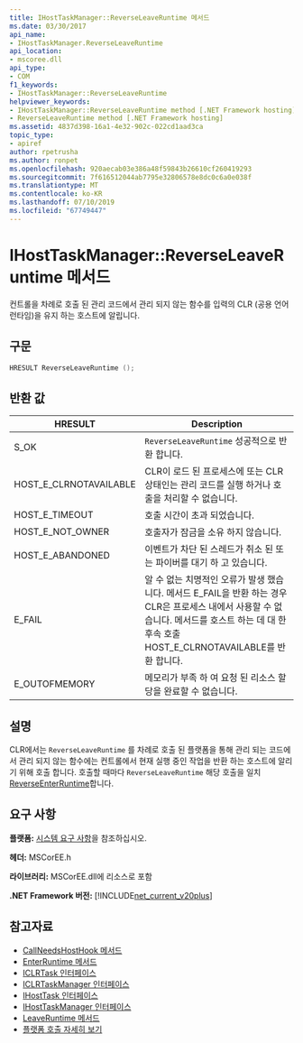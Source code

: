 ```yaml
---
title: IHostTaskManager::ReverseLeaveRuntime 메서드
ms.date: 03/30/2017
api_name:
- IHostTaskManager.ReverseLeaveRuntime
api_location:
- mscoree.dll
api_type:
- COM
f1_keywords:
- IHostTaskManager::ReverseLeaveRuntime
helpviewer_keywords:
- IHostTaskManager::ReverseLeaveRuntime method [.NET Framework hosting]
- ReverseLeaveRuntime method [.NET Framework hosting]
ms.assetid: 4837d398-16a1-4e32-902c-022cd1aad3ca
topic_type:
- apiref
author: rpetrusha
ms.author: ronpet
ms.openlocfilehash: 920aecab03e386a48f59843b26610cf260419293
ms.sourcegitcommit: 7f616512044ab7795e32806578e8dc0c6a0e038f
ms.translationtype: MT
ms.contentlocale: ko-KR
ms.lasthandoff: 07/10/2019
ms.locfileid: "67749447"
---
```

# <a name="ihosttaskmanagerreverseleaveruntime-method"></a>IHostTaskManager::ReverseLeaveRuntime 메서드
컨트롤을 차례로 호출 된 관리 코드에서 관리 되지 않는 함수를 입력의 CLR (공용 언어 런타임)을 유지 하는 호스트에 알립니다.  
  
## <a name="syntax"></a>구문  
  
```cpp  
HRESULT ReverseLeaveRuntime ();  
```  
  
## <a name="return-value"></a>반환 값  
  
|HRESULT|Description|  
|-------------|-----------------|  
|S_OK|`ReverseLeaveRuntime` 성공적으로 반환 합니다.|  
|HOST_E_CLRNOTAVAILABLE|CLR이 로드 된 프로세스에 또는 CLR 상태인는 관리 코드를 실행 하거나 호출을 처리할 수 없습니다.|  
|HOST_E_TIMEOUT|호출 시간이 초과 되었습니다.|  
|HOST_E_NOT_OWNER|호출자가 잠금을 소유 하지 않습니다.|  
|HOST_E_ABANDONED|이벤트가 차단 된 스레드가 취소 된 또는 파이버를 대기 하 고 있습니다.|  
|E_FAIL|알 수 없는 치명적인 오류가 발생 했습니다. 메서드 E_FAIL을 반환 하는 경우 CLR은 프로세스 내에서 사용할 수 없습니다. 메서드를 호스트 하는 데 대 한 후속 호출 HOST_E_CLRNOTAVAILABLE를 반환 합니다.|  
|E_OUTOFMEMORY|메모리가 부족 하 여 요청 된 리소스 할당을 완료할 수 없습니다.|  
  
## <a name="remarks"></a>설명  
 CLR에서는 `ReverseLeaveRuntime` 를 차례로 호출 된 플랫폼을 통해 관리 되는 코드에서 관리 되지 않는 함수에는 컨트롤에서 현재 실행 중인 작업을 반환 하는 호스트에 알리기 위해 호출 합니다. 호출할 때마다 `ReverseLeaveRuntime` 해당 호출을 일치 [ReverseEnterRuntime](../../../../docs/framework/unmanaged-api/hosting/ihosttaskmanager-reverseenterruntime-method.md)합니다.  
  
## <a name="requirements"></a>요구 사항  
 **플랫폼:** [시스템 요구 사항](../../../../docs/framework/get-started/system-requirements.md)을 참조하십시오.  
  
 **헤더:** MSCorEE.h  
  
 **라이브러리:** MSCorEE.dll에 리소스로 포함  
  
 **.NET Framework 버전:** [!INCLUDE[net_current_v20plus](../../../../includes/net-current-v20plus-md.md)]  
  
## <a name="see-also"></a>참고자료

- [CallNeedsHostHook 메서드](../../../../docs/framework/unmanaged-api/hosting/ihosttaskmanager-callneedshosthook-method.md)
- [EnterRuntime 메서드](../../../../docs/framework/unmanaged-api/hosting/ihosttaskmanager-enterruntime-method.md)
- [ICLRTask 인터페이스](../../../../docs/framework/unmanaged-api/hosting/iclrtask-interface.md)
- [ICLRTaskManager 인터페이스](../../../../docs/framework/unmanaged-api/hosting/iclrtaskmanager-interface.md)
- [IHostTask 인터페이스](../../../../docs/framework/unmanaged-api/hosting/ihosttask-interface.md)
- [IHostTaskManager 인터페이스](../../../../docs/framework/unmanaged-api/hosting/ihosttaskmanager-interface.md)
- [LeaveRuntime 메서드](../../../../docs/framework/unmanaged-api/hosting/ihosttaskmanager-leaveruntime-method.md)
- [플랫폼 호출 자세히 보기](https://docs.microsoft.com/previous-versions/dotnet/netframework-4.0/0h9e9t7d(v=vs.100))
